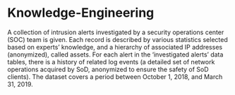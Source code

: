 # Knowledge-Engineering


A collection of intrusion alerts investigated by a security operations center (SOC) team is given. Each record is described by various statistics selected based on experts’ knowledge, and a hierarchy of associated IP addresses (anonymized), called assets. For each alert in the ‘investigated alerts’ data tables, there is a history of related log events (a detailed set of network operations acquired by SoD, anonymized to ensure the safety of SoD clients). The dataset covers a period between October 1, 2018, and March 31, 2019.
